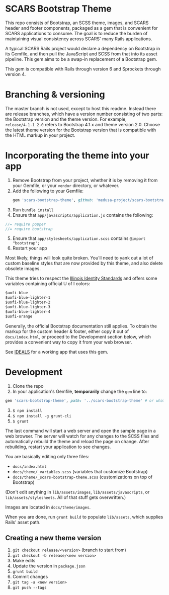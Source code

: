 # SCARS Bootstrap Theme

This repo consists of Bootstrap, an SCSS theme, images, and SCARS header and
footer components, packaged as a gem that is convenient for SCARS applications
to consume. The goal is to reduce the burden of maintaining visual consistency
across SCARS' many Rails applications.

A typical SCARS Rails project would declare a dependency on Bootstrap in its
Gemfile, and then pull the JavaScript and SCSS from that into its asset
pipeline. This gem aims to be a swap-in replacement of a Bootstrap gem.

This gem is compatible with Rails through version 6 and Sprockets through
version 4.

# Branching & versioning

The master branch is not used, except to host this readme. Instead there are
release branches, which have a version number consisting of two parts: the
Bootstrap version and the theme version. For example, `release/4.1.1_2.0`
refers to Bootstrap 4.1.x and theme version 2.0. Choose the latest theme
version for the Bootstrap version that is compatible with the HTML markup in
your project.

# Incorporating the theme into your app

1. Remove Bootstrap from your project, whether it is by removing it from your
   Gemfile, or your `vendor` directory, or whatever.
2. Add the following to your Gemfile:
   ```ruby
   gem 'scars-bootstrap-theme', github: 'medusa-project/scars-bootstrap-theme', tag:  'v4.1.1_2.0' # don't omit the tag!
   ```
3. Run `bundle install`
4. Ensure that `app/javascripts/application.js` contains the following:
```javascript
//= require popper
//= require bootstrap
```
5. Ensure that `app/stylesheets/application.scss` contains
   `@import "bootstrap";`
6. Restart your app

Most likely, things will look quite broken. You'll need to yank out a lot of
custom baseline styles that are now provided by this theme, and also delete
obsolete images.

This theme tries to respect the [Illinois Identity Standards](https://brand.illinois.edu/logos-and-colors.html) and offers some variables containing
official U of I colors:

```sass
$uofi-blue
$uofi-blue-lighter-1
$uofi-blue-lighter-2
$uofi-blue-lighter-3
$uofi-blue-lighter-4
$uofi-orange
```

Generally, the official Bootstrap documentation still applies. To obtain the
markup for the custom header & footer, either copy it out of `docs/index.html`,
or proceed to the Development section below, which provides a convenient way to
copy it from your web browser.

See [IDEALS](https://github.com/medusa-project/ideals) for a working app that
uses this gem.

# Development

1. Clone the repo
2. In your application's Gemfile, **temporarily** change the `gem` line to:
```ruby
gem 'scars-bootstrap-theme', path: '../scars-bootstrap-theme' # or whatever
```
3. `$ npm install`
4. `$ npm install -g grunt-cli`
5. `$ grunt`

The last command will start a web server and open the sample page in a web
browser. The server will watch for any changes to the SCSS files and
automatically rebuild the theme and reload the page on change. After
rebuilding, restart your application to see changes.

You are basically editing only three files:

* `docs/index.html`
* `docs/theme/_variables.scss` (variables that customize Bootstrap)
* `docs/theme/_scars-bootstrap-theme.scss` (customizations on top of Bootstrap)

(Don't edit anything in `lib/assets/images`, `lib/assets/javascripts`, or
`lib/assets/stylesheets`. All of that stuff gets overwritten.)

Images are located in `docs/theme/images`.

When you are done, run `grunt build` to populate `lib/assets`, which supplies
Rails' asset path.

## Creating a new theme version

1. `git checkout release/<version>` (branch to start from)
2. `git checkout -b release/<new version>`
3. Make edits
4. Update the version in `package.json`
5. `grunt build`
6. Commit changes
7. `git tag -a <new version>`
8. `git push --tags`
